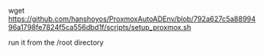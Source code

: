wget https://github.com/hanshoyos/ProxmoxAutoADEnv/blob/792a627c5a8899496a1798fe7824f5ca556dbd1f/scripts/setup_proxmox.sh

run it from the /root directory 
